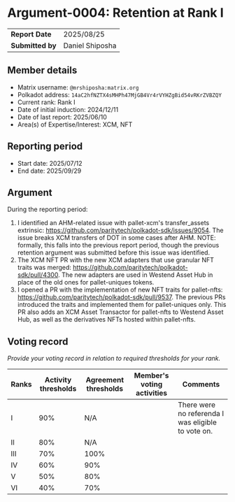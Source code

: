 # Argument-0004: Retention at Rank I

|                 |                                                                                             |
| --------------- | ------------------------------------------------------------------------------------------- |
| **Report Date** | 2025/08/25                                                                                  |
| **Submitted by**| Daniel Shiposha                                                                             |


## Member details

- Matrix username: `@mrshiposha:matrix.org`
- Polkadot address: `14aC2hfNZTX4sMHPh47MjGB4Vr4rVYHZgBid54vRKrZVBZQY`
- Current rank: Rank I
- Date of initial induction: 2024/12/11
- Date of last report: 2025/06/10
- Area(s) of Expertise/Interest: XCM, NFT


## Reporting period

- Start date: 2025/07/12
- End date: 2025/09/29

## Argument

During the reporting period:
1. I identified an AHM-related issue with pallet-xcm's transfer_assets extrinsic: https://github.com/paritytech/polkadot-sdk/issues/9054.
The issue breaks XCM transfers of DOT in some cases after AHM.
NOTE: formally, this falls into the previous report period, though the previous retention argument was submitted before this issue was identified.
2. The XCM NFT PR with the new XCM adapters that use granular NFT traits was merged: https://github.com/paritytech/polkadot-sdk/pull/4300.
The new adapters are used in Westend Asset Hub in place of the old ones for pallet-uniques tokens.
3. I opened a PR with the implementation of new NFT traits for pallet-nfts: https://github.com/paritytech/polkadot-sdk/pull/9537.
The previous PRs introduced the traits and implemented them for pallet-uniques only.
This PR also adds an XCM Asset Transactor for pallet-nfts to Westend Asset Hub, as well as the derivatives NFTs hosted within pallet-nfts.



## Voting record
*Provide your voting record in relation to required thresholds for your rank.*

|  Ranks | Activity thresholds | Agreement thresholds | Member's voting activities | Comments |
|---|---|---|---|---|
|I  |90%   |N/A   |   | There were no referenda I was eligible to vote on. |
|II |80%   |N/A   |   |  |
|III|70%   |100%  |   |  |
|IV |60%   |90%   |   |  |
|V  |50%   |80%   |   |  |
|VI |40%   |70%   |   |  |
